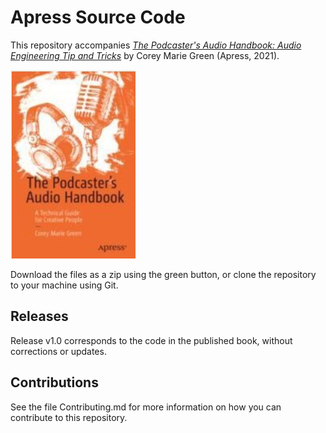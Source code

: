 # Apress Source Code

This repository accompanies [*The Podcaster's Audio Handbook: Audio Engineering Tip and Tricks*](https://www.apress.com/9781484273609) by Corey Marie Green (Apress, 2021).

[comment]: #cover
![Cover image](9781484273609.JPG)

Download the files as a zip using the green button, or clone the repository to your machine using Git.

## Releases

Release v1.0 corresponds to the code in the published book, without corrections or updates.

## Contributions

See the file Contributing.md for more information on how you can contribute to this repository.